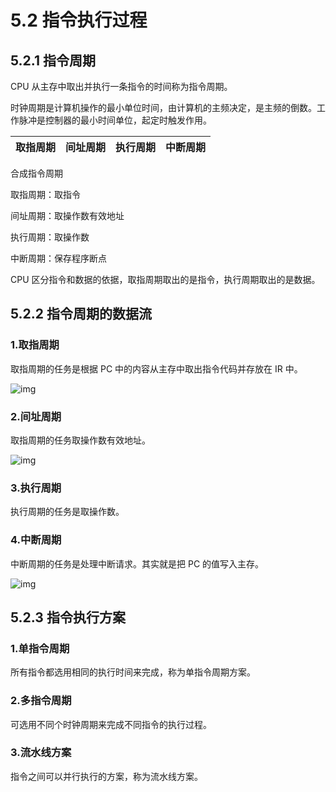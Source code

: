 # 5.2 指令执行过程

## 5.2.1 指令周期

CPU 从主存中取出并执行一条指令的时间称为指令周期。

时钟周期是计算机操作的最小单位时间，由计算机的主频决定，是主频的倒数。工作脉冲是控制器的最小时间单位，起定时触发作用。

| 取指周期 | 间址周期 | 执行周期 | 中断周期 |
| -------- | -------- | -------- | -------- |

合成指令周期

取指周期：取指令

间址周期：取操作数有效地址

执行周期：取操作数

中断周期：保存程序断点

CPU 区分指令和数据的依据，取指周期取出的是指令，执行周期取出的是数据。

## 5.2.2 指令周期的数据流

### 1.取指周期

取指周期的任务是根据 PC 中的内容从主存中取出指令代码并存放在 IR 中。

![img](https://csnotes.oss-cn-beijing.aliyuncs.com/photos/%E5%8F%96%E6%8C%87%E5%91%A8%E6%9C%9F.png)

### 2.间址周期

取指周期的任务取操作数有效地址。

![img](https://csnotes.oss-cn-beijing.aliyuncs.com/photos/%E9%97%B4%E5%9D%80%E5%91%A8%E6%9C%9F.png)

### 3.执行周期

执行周期的任务是取操作数。

### 4.中断周期

中断周期的任务是处理中断请求。其实就是把 PC 的值写入主存。

![img](https://csnotes.oss-cn-beijing.aliyuncs.com/photos/%E4%B8%AD%E6%96%AD%E5%91%A8%E6%9C%9F.png)

## 5.2.3 指令执行方案

### 1.单指令周期

所有指令都选用相同的执行时间来完成，称为单指令周期方案。

### 2.多指令周期

可选用不同个时钟周期来完成不同指令的执行过程。

### 3.流水线方案

指令之间可以并行执行的方案，称为流水线方案。


